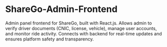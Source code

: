 # ShareGo-Admin-Frontend
Admin panel frontend for ShareGo, built with React.js. Allows admin to verify driver documents (CNIC, license, vehicle), manage user accounts, and monitor ride activity. Connects with backend for real-time updates and ensures platform safety and transparency.
